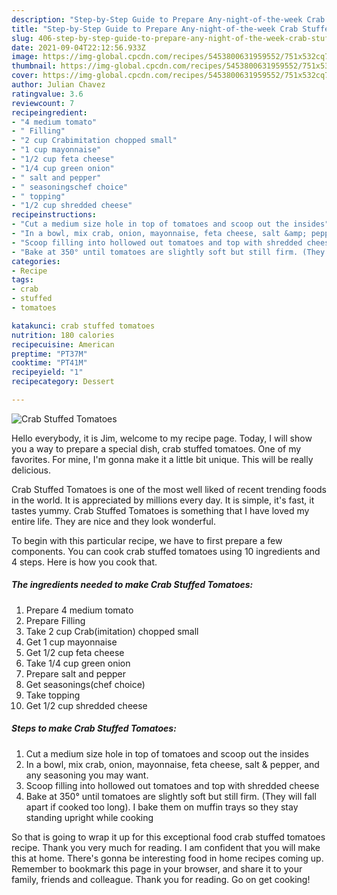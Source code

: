 ```yaml
---
description: "Step-by-Step Guide to Prepare Any-night-of-the-week Crab Stuffed Tomatoes"
title: "Step-by-Step Guide to Prepare Any-night-of-the-week Crab Stuffed Tomatoes"
slug: 406-step-by-step-guide-to-prepare-any-night-of-the-week-crab-stuffed-tomatoes
date: 2021-09-04T22:12:56.933Z
image: https://img-global.cpcdn.com/recipes/5453800631959552/751x532cq70/crab-stuffed-tomatoes-recipe-main-photo.jpg
thumbnail: https://img-global.cpcdn.com/recipes/5453800631959552/751x532cq70/crab-stuffed-tomatoes-recipe-main-photo.jpg
cover: https://img-global.cpcdn.com/recipes/5453800631959552/751x532cq70/crab-stuffed-tomatoes-recipe-main-photo.jpg
author: Julian Chavez
ratingvalue: 3.6
reviewcount: 7
recipeingredient:
- "4 medium tomato"
- " Filling"
- "2 cup Crabimitation chopped small"
- "1 cup mayonnaise"
- "1/2 cup feta cheese"
- "1/4 cup green onion"
- " salt and pepper"
- " seasoningschef choice"
- " topping"
- "1/2 cup shredded cheese"
recipeinstructions:
- "Cut a medium size hole in top of tomatoes and scoop out the insides"
- "In a bowl, mix crab, onion, mayonnaise, feta cheese, salt &amp; pepper, and any seasoning you may want."
- "Scoop filling into hollowed out tomatoes and top with shredded cheese"
- "Bake at 350° until tomatoes are slightly soft but still firm. (They will fall apart if cooked too long). I bake them on muffin trays so they stay standing upright while cooking"
categories:
- Recipe
tags:
- crab
- stuffed
- tomatoes

katakunci: crab stuffed tomatoes 
nutrition: 180 calories
recipecuisine: American
preptime: "PT37M"
cooktime: "PT41M"
recipeyield: "1"
recipecategory: Dessert

---
```



![Crab Stuffed Tomatoes](https://img-global.cpcdn.com/recipes/5453800631959552/751x532cq70/crab-stuffed-tomatoes-recipe-main-photo.jpg)

Hello everybody, it is Jim, welcome to my recipe page. Today, I will show you a way to prepare a special dish, crab stuffed tomatoes. One of my favorites. For mine, I'm gonna make it a little bit unique. This will be really delicious.



Crab Stuffed Tomatoes is one of the most well liked of recent trending foods in the world. It is appreciated by millions every day. It is simple, it's fast, it tastes yummy. Crab Stuffed Tomatoes is something that I have loved my entire life. They are nice and they look wonderful.


To begin with this particular recipe, we have to first prepare a few components. You can cook crab stuffed tomatoes using 10 ingredients and 4 steps. Here is how you cook that.

<!--inarticleads1-->

##### The ingredients needed to make Crab Stuffed Tomatoes:

1. Prepare 4 medium tomato
1. Prepare  Filling
1. Take 2 cup Crab(imitation) chopped small
1. Get 1 cup mayonnaise
1. Get 1/2 cup feta cheese
1. Take 1/4 cup green onion
1. Prepare  salt and pepper
1. Get  seasonings(chef choice)
1. Take  topping
1. Get 1/2 cup shredded cheese




<!--inarticleads2-->

##### Steps to make Crab Stuffed Tomatoes:

1. Cut a medium size hole in top of tomatoes and scoop out the insides
1. In a bowl, mix crab, onion, mayonnaise, feta cheese, salt &amp; pepper, and any seasoning you may want.
1. Scoop filling into hollowed out tomatoes and top with shredded cheese
1. Bake at 350° until tomatoes are slightly soft but still firm. (They will fall apart if cooked too long). I bake them on muffin trays so they stay standing upright while cooking




So that is going to wrap it up for this exceptional food crab stuffed tomatoes recipe. Thank you very much for reading. I am confident that you will make this at home. There's gonna be interesting food in home recipes coming up. Remember to bookmark this page in your browser, and share it to your family, friends and colleague. Thank you for reading. Go on get cooking!
